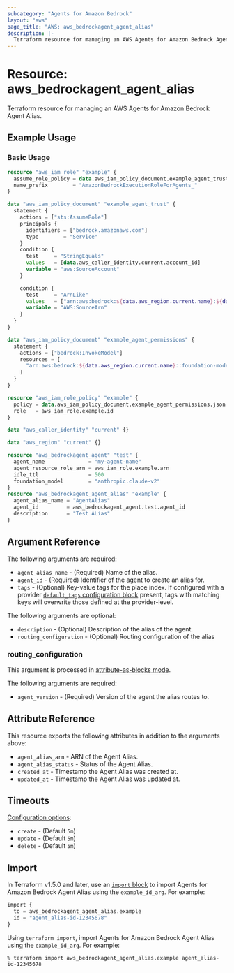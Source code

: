 ```yaml
---
subcategory: "Agents for Amazon Bedrock"
layout: "aws"
page_title: "AWS: aws_bedrockagent_agent_alias"
description: |-
  Terraform resource for managing an AWS Agents for Amazon Bedrock Agent Alias.
---
```

# Resource: aws_bedrockagent_agent_alias

Terraform resource for managing an AWS Agents for Amazon Bedrock Agent Alias.

## Example Usage

### Basic Usage

```terraform
resource "aws_iam_role" "example" {
  assume_role_policy = data.aws_iam_policy_document.example_agent_trust.json
  name_prefix        = "AmazonBedrockExecutionRoleForAgents_"
}

data "aws_iam_policy_document" "example_agent_trust" {
  statement {
    actions = ["sts:AssumeRole"]
    principals {
      identifiers = ["bedrock.amazonaws.com"]
      type        = "Service"
    }
    condition {
      test     = "StringEquals"
      values   = [data.aws_caller_identity.current.account_id]
      variable = "aws:SourceAccount"
    }

    condition {
      test     = "ArnLike"
      values   = ["arn:aws:bedrock:${data.aws_region.current.name}:${data.aws_caller_identity.current.account_id}:agent/*"]
      variable = "AWS:SourceArn"
    }
  }
}

data "aws_iam_policy_document" "example_agent_permissions" {
  statement {
    actions = ["bedrock:InvokeModel"]
    resources = [
      "arn:aws:bedrock:${data.aws_region.current.name}::foundation-model/anthropic.claude-v2",
    ]
  }
}

resource "aws_iam_role_policy" "example" {
  policy = data.aws_iam_policy_document.example_agent_permissions.json
  role   = aws_iam_role.example.id
}

data "aws_caller_identity" "current" {}

data "aws_region" "current" {}

resource "aws_bedrockagent_agent" "test" {
  agent_name              = "my-agent-name"
  agent_resource_role_arn = aws_iam_role.example.arn
  idle_ttl                = 500
  foundation_model        = "anthropic.claude-v2"
}
resource "aws_bedrockagent_agent_alias" "example" {
  agent_alias_name = "AgentAlias"
  agent_id         = aws_bedrockagent_agent.test.agent_id
  description      = "Test ALias"
}
```

## Argument Reference

The following arguments are required:

* `agent_alias_name` - (Required) Name of the alias.
* `agent_id` - (Required) Identifier of the agent to create an alias for.
* `tags` - (Optional) Key-value tags for the place index. If configured with a provider [`default_tags` configuration block](https://registry.terraform.io/providers/hashicorp/aws/latest/docs#default_tags-configuration-block) present, tags with matching keys will overwrite those defined at the provider-level.

The following arguments are optional:

* `description` - (Optional) Description of the alias of the agent.
* `routing_configuration` - (Optional) Routing configuration of the alias

### routing_configuration

This argument is processed in [attribute-as-blocks mode](https://www.terraform.io/docs/configuration/attr-as-blocks.html).

The following arguments are required:

* `agent_version` - (Required) Version of the agent the alias routes to.


## Attribute Reference

This resource exports the following attributes in addition to the arguments above:

* `agent_alias_arn` - ARN of the Agent Alias. 
* `agent_alias_status` - Status of the Agent Alias.
* `created_at` - Timestamp the Agent Alias was created at.
* `updated_at` - Timestamp the Agent Alias was updated at.


## Timeouts

[Configuration options](https://developer.hashicorp.com/terraform/language/resources/syntax#operation-timeouts):

* `create` - (Default `5m`)
* `update` - (Default `5m`)
* `delete` - (Default `5m`)

## Import

In Terraform v1.5.0 and later, use an [`import` block](https://developer.hashicorp.com/terraform/language/import) to import Agents for Amazon Bedrock Agent Alias using the `example_id_arg`. For example:

```terraform
import {
  to = aws_bedrockagent_agent_alias.example
  id = "agent_alias-id-12345678"
}
```

Using `terraform import`, import Agents for Amazon Bedrock Agent Alias using the `example_id_arg`. For example:

```console
% terraform import aws_bedrockagent_agent_alias.example agent_alias-id-12345678
```
